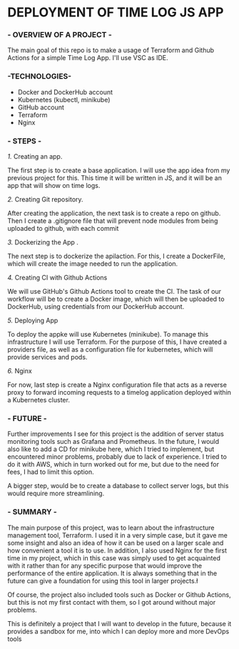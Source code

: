 # DEPLOYMENT OF TIME LOG JS APP

### **- OVERVIEW OF A PROJECT -** 
The main goal of this repo is to make a usage of Terraform and Github Actions for a simple Time Log App. I'll use VSC as IDE.

### **-TECHNOLOGIES-**

- Docker and DockerHub account
- Kubernetes (kubectl, minikube)
- GitHub account
- Terraform
- Nginx


### **- STEPS -**

*1.* Creating an app.

The first step is to create a base application. I will use the app idea from my previous project for this. This time it will be written in JS, and it will be an app that will show on time logs.

*2.* Creating Git repository.

After creating the application, the next task is to create a repo on github. Then I create a .gitignore file that will prevent node modules from being uploaded to github, with each commit
  
*3.* Dockerizing the App .

The next step is to dockerize the apilaction. For this, I create a DockerFile, which will create the image needed to run the application.

*4.* Creating CI with Github Actions

We will use GitHub's Github Actions tool to create the CI. The task of our workflow will be to create a Docker image, which will then be uploaded to DockerHub, using credentials from our DockerHub account.

*5.* Deploying App

To deploy the appke will use Kubernetes (minikube). To manage this infrastructure I will use Terraform. For the purpose of this, I have created a providers file, as well as a configuration file for kubernetes, which will provide services and pods.

*6.* Nginx

For now, last step is create a Nginx configuration file that acts as a reverse proxy to forward incoming requests to a timelog application deployed within a Kubernetes cluster.

### **- FUTURE -**

Further improvements I see for this project is the addition of server status monitoring tools such as Grafana and Prometheus. In the future, I would also like to add a CD for minikube here, which I tried to implement, but encountered minor problems, probably due to lack of experience. I tried to do it with AWS, which in turn worked out for me, but due to the need for fees, I had to limit this option.

A bigger step, would be to create a database to collect server logs, but this would require more streamlining.

### **- SUMMARY -**

The main purpose of this project, was to learn about the infrastructure management tool, Terraform. I used it in a very simple case, but it gave me some insight and also an idea of how it can be used on a larger scale and how convenient a tool it is to use. In addition, I also used Nginx for the first time in my project, which in this case was simply used to get acquainted with it rather than for any specific purpose that would improve the performance of the entire application. It is always something that in the future can give a foundation for using this tool in larger projects.ł

Of course, the project also included tools such as Docker or Github Actions, but this is not my first contact with them, so I got around without major problems.

This is definitely a project that I will want to develop in the future, because it provides a sandbox for me, into which I can deploy more and more DevOps tools
